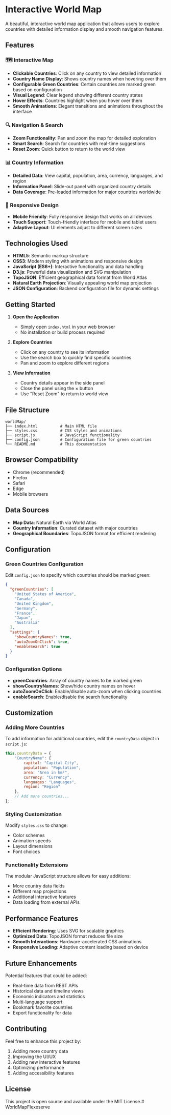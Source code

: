 # Interactive World Map

A beautiful, interactive world map application that allows users to explore countries with detailed information display and smooth navigation features.

## Features

### 🗺️ Interactive Map
- **Clickable Countries**: Click on any country to view detailed information
- **Country Name Display**: Shows country names when hovering over them
- **Configurable Green Countries**: Certain countries are marked green based on configuration
- **Visual Legend**: Clear legend showing different country states
- **Hover Effects**: Countries highlight when you hover over them
- **Smooth Animations**: Elegant transitions and animations throughout the interface

### 🔍 Navigation & Search
- **Zoom Functionality**: Pan and zoom the map for detailed exploration
- **Smart Search**: Search for countries with real-time suggestions
- **Reset Zoom**: Quick button to return to the world view

### 📊 Country Information
- **Detailed Data**: View capital, population, area, currency, languages, and region
- **Information Panel**: Slide-out panel with organized country details
- **Data Coverage**: Pre-loaded information for major countries worldwide

### 📱 Responsive Design
- **Mobile Friendly**: Fully responsive design that works on all devices
- **Touch Support**: Touch-friendly interface for mobile and tablet users
- **Adaptive Layout**: UI elements adjust to different screen sizes

## Technologies Used

- **HTML5**: Semantic markup structure
- **CSS3**: Modern styling with animations and responsive design
- **JavaScript (ES6+)**: Interactive functionality and data handling
- **D3.js**: Powerful data visualization and SVG manipulation
- **TopoJSON**: Efficient geographical data format from World Atlas
- **Natural Earth Projection**: Visually appealing world map projection
- **JSON Configuration**: Backend configuration file for dynamic settings

## Getting Started

1. **Open the Application**
   - Simply open `index.html` in your web browser
   - No installation or build process required

2. **Explore Countries**
   - Click on any country to see its information
   - Use the search box to quickly find specific countries
   - Pan and zoom to explore different regions

3. **View Information**
   - Country details appear in the side panel
   - Close the panel using the × button
   - Use "Reset Zoom" to return to world view

## File Structure

```
worldMap/
├── index.html          # Main HTML file
├── styles.css          # CSS styles and animations
├── script.js           # JavaScript functionality
├── config.json         # Configuration file for green countries
└── README.md           # This documentation
```

## Browser Compatibility

- Chrome (recommended)
- Firefox
- Safari
- Edge
- Mobile browsers

## Data Sources

- **Map Data**: Natural Earth via World Atlas
- **Country Information**: Curated dataset with major countries
- **Geographical Boundaries**: TopoJSON format for efficient rendering

## Configuration

### Green Countries Configuration
Edit `config.json` to specify which countries should be marked green:

```json
{
  "greenCountries": [
    "United States of America",
    "Canada",
    "United Kingdom",
    "Germany",
    "France",
    "Japan",
    "Australia"
  ],
  "settings": {
    "showCountryNames": true,
    "autoZoomOnClick": true,
    "enableSearch": true
  }
}
```

### Configuration Options
- **greenCountries**: Array of country names to be marked green
- **showCountryNames**: Show/hide country names on hover
- **autoZoomOnClick**: Enable/disable auto-zoom when clicking countries
- **enableSearch**: Enable/disable the search functionality

## Customization

### Adding More Countries
To add information for additional countries, edit the `countryData` object in `script.js`:

```javascript
this.countryData = {
    "CountryName": {
        capital: "Capital City",
        population: "Population",
        area: "Area in km²",
        currency: "Currency",
        languages: "Languages",
        region: "Region"
    },
    // Add more countries...
};
```

### Styling Customization
Modify `styles.css` to change:
- Color schemes
- Animation speeds
- Layout dimensions
- Font choices

### Functionality Extensions
The modular JavaScript structure allows for easy additions:
- More country data fields
- Different map projections
- Additional interactive features
- Data loading from external APIs

## Performance Features

- **Efficient Rendering**: Uses SVG for scalable graphics
- **Optimized Data**: TopoJSON format reduces file size
- **Smooth Interactions**: Hardware-accelerated CSS animations
- **Responsive Loading**: Adaptive content loading based on device

## Future Enhancements

Potential features that could be added:
- Real-time data from REST APIs
- Historical data and timeline views
- Economic indicators and statistics
- Multi-language support
- Bookmark favorite countries
- Export functionality for data

## Contributing

Feel free to enhance this project by:
1. Adding more country data
2. Improving the UI/UX
3. Adding new interactive features
4. Optimizing performance
5. Adding accessibility features

## License

This project is open source and available under the MIT License.#   W o r l d M a p F l e x e s e r v e  
 